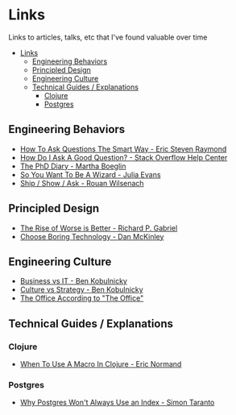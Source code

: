 # Links

Links to articles, talks, etc that I've found valuable over time

<!--ts-->
* [Links](#links)
   * [Engineering Behaviors](#engineering-behaviors)
   * [Principled Design](#principled-design)
   * [Engineering Culture](#engineering-culture)
   * [Technical Guides / Explanations](#technical-guides--explanations)
      * [Clojure](#clojure)
      * [Postgres](#postgres)
<!--te-->

## Engineering Behaviors

* [How To Ask Questions The Smart Way - Eric Steven Raymond](http://www.catb.org/~esr/faqs/smart-questions.html)
* [How Do I Ask A Good Question? - Stack Overflow Help Center](https://stackoverflow.com/help/how-to-ask)
* [The PhD Diary - Martha Boeglin](https://www.scriptoria.org/en/dissertation-thesis-phd-diary/)
* [So You Want To Be A Wizard - Julia Evans](https://wizardzines.com/zines/wizard/)
* [Ship / Show / Ask - Rouan Wilsenach](https://martinfowler.com/articles/ship-show-ask.html)

## Principled Design

* [The Rise of Worse is Better - Richard P. Gabriel](https://www.dreamsongs.com/RiseOfWorseIsBetter.html)
* [Choose Boring Technology - Dan McKinley](https://mcfunley.com/choose-boring-technology)

## Engineering Culture

* [Business vs IT - Ben Kobulnicky](https://www.youtube.com/watch?v=Ep7jbOAvIHM&ab_channel=BenKobulnicky)
* [Culture vs Strategy - Ben Kobulnicky](https://www.youtube.com/watch?v=XDNyiS7zORI&ab_channel=BenKobulnicky)
* [The Office According to "The Office"](https://www.ribbonfarm.com/2009/10/07/the-gervais-principle-or-the-office-according-to-the-office/)

## Technical Guides / Explanations

### Clojure

* [When To Use A Macro In Clojure - Eric Normand](https://purelyfunctional.tv/mini-guide/when-to-use-a-macro-in-clojure/)

### Postgres

* [Why Postgres Won't Always Use an Index - Simon Taranto](https://thoughtbot.com/blog/why-postgres-wont-always-use-an-index)
